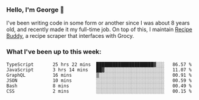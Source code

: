 ### Hello, I'm George 👋

I've been writing code in some form or another since I was about 8 years old, and recently made it my full-time job. On top of this, I maintain [Recipe Buddy](https://github.com/georgegebbett/recipe-buddy), a recipe scraper that interfaces with Grocy.  

<!--
**georgegebbett/georgegebbett** is a ✨ _special_ ✨ repository because its `README.md` (this file) appears on your GitHub profile.

Here are some ideas to get you started:

- 🔭 I’m currently working on ...
- 🌱 I’m currently learning ...
- 👯 I’m looking to collaborate on ...
- 🤔 I’m looking for help with ...
- 💬 Ask me about ...
- 📫 How to reach me: ...
- 😄 Pronouns: ...
- ⚡ Fun fact: ...
-->

### What I've been up to this week:
<!--START_SECTION:waka-->

```text
TypeScript       25 hrs 22 mins  █████████████████████▓░░░   86.57 %
JavaScript       3 hrs 14 mins   ██▓░░░░░░░░░░░░░░░░░░░░░░   11.07 %
GraphQL          16 mins         ▒░░░░░░░░░░░░░░░░░░░░░░░░   00.91 %
JSON             10 mins         ░░░░░░░░░░░░░░░░░░░░░░░░░   00.59 %
Bash             8 mins          ░░░░░░░░░░░░░░░░░░░░░░░░░   00.49 %
CSS              2 mins          ░░░░░░░░░░░░░░░░░░░░░░░░░   00.15 %
```

<!--END_SECTION:waka-->
